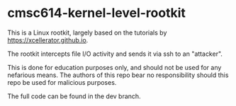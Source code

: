 # cmsc614-kernel-level-rootkit

This is a Linux rootkit, largely based on the tutorials by https://xcellerator.github.io. 

The rootkit intercepts file I/O activity and sends it via ssh to an "attacker". 

This is done for education purposes only, and should not be used for any nefarious means. The authors of this repo bear no responsibility should this repo be used for malicious purposes. 

The full code can be found in the dev branch. 
